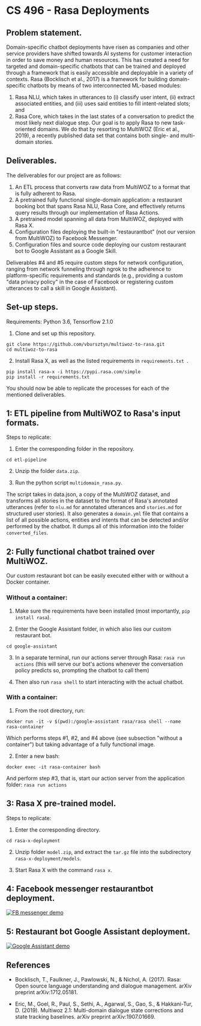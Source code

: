 # CS 496 - Rasa Deployments
## Problem statement.
Domain-specific chatbot deployments have risen as companies and other service providers have shifted towards AI systems for customer interaction in order to save money and human resources. This has created a need for targeted and domain-specific chatbots that can be trained and deployed through a framework that is easily accessible and deployable in a variety of contexts. Rasa (Bocklisch et al., 2017) is a framework for building domain-specific chatbots by means of two interconnected ML-based modules:
1. Rasa NLU, which takes in utterances to (i) classify user intent, (ii) extract associated entities, and (iii) uses said entities to fill intent-related slots; and
2. Rasa Core, which takes in the last states of a conversation to predict the most likely next dialogue step.
Our goal is to apply Rasa to new task-oriented domains. We do that by resorting to MultiWOZ (Eric et al., 2019), a recently published data set that contains both single- and multi-domain stories.

## Deliverables.
The deliverables for our project are as follows:
1. An ETL process that converts raw data from MultiWOZ to a format that is fully adherent to Rasa.
2. A pretrained fully functional single-domain application: a restaurant booking bot that spans Rasa NLU, Rasa Core, and effectively returns query results through our implementation of Rasa Actions.
3. A pretrained model spanning all data from MultiWOZ, deployed with Rasa X.
4. Configuration files deploying the built-in "restaurantbot" (not our version from MultiWOZ) to Facebook Messenger.
5. Configuration files and source code deploying our custom restaurant bot to Google Assistant as a Google Skill.

Deliverables #4 and #5 require custom steps for network configuration, ranging from network funneling through ngrok to the adherence to platform-specific requirements and standards (e.g., providing a custom "data privacy policy" in the case of Facebook or registering custom utterances to call a skill in Google Assistant).

## Set-up steps.

Requirements: Python 3.6, Tensorflow 2.1.0

1. Clone and set up this repository.
```
git clone https://github.com/vbursztyn/multiwoz-to-rasa.git
cd multiwoz-to-rasa
```

2. Install Rasa X, as well as the listed requirements in `requirements.txt `.
```
pip install rasa-x -i https://pypi.rasa.com/simple
pip install -r requirements.txt
```

You should now be able to replicate the processes for each of the mentioned deliverables.

## 1: ETL pipeline from MultiWOZ to Rasa's input formats.

Steps to replicate:

1. Enter the corresponding folder in the repository.

```
cd etl-pipeline
```

2. Unzip the folder `data.zip`.

3. Run the python script `multidomain_rasa.py`.

The script takes in data.json, a copy of the MultiWOZ dataset, and transforms all stories in the dataset to the format of Rasa's annotated utterances (refer to `nlu.md` for annotated utterances and `stories.md` for structured user stories). It also generates a `domain.yml` file that contains a list of all possible actions, entities and intents that can be detected and/or performed by the chatbot. It dumps all of this information into the folder `converted_files`.

## 2: Fully functional chatbot trained over MultiWOZ.

Our custom restaurant bot can be easily executed either with or without a Docker container.

### Without a container:

1. Make sure the requirements have been installed (most importantly, `pip install rasa`).

2. Enter the Google Assistant folder, in which also lies our custom restaurant bot.

```
cd google-assistant
```

3. In a separate terminal, run our actions server through Rasa: `rasa run actions` (this will serve our bot's actions whenever the conversation policy predicts so, prompting the chatbot to call them)

4. Then also run `rasa shell` to start interacting with the actual chatbot.

### With a container:

1. From the root directory, run:

```
docker run -it -v $(pwd):/google-assistant rasa/rasa shell --name rasa-container
```

Which performs steps #1, #2, and #4 above (see subsection "without a container") but taking advantage of a fully functional image.

2. Enter a new bash:

```
docker exec -it rasa-container bash
```

And perform step #3, that is, start our action server from the application folder: `rasa run actions`


## 3: Rasa X pre-trained model.

Steps to replicate:

1. Enter the corresponding directory.

```
cd rasa-x-deployment
```

2. Unzip folder `model.zip`, and extract the `tar.gz` file into the subdirectory `rasa-x-deployment/models`.

3. Start Rasa X with the command `rasa x`.

## 4: Facebook messenger restaurantbot deployment.

[![FB messenger demo](https://j.gifs.com/XL0gVo.gif)](https://www.youtube.com/watch?v=35YqSL8Oimg)

## 5: Restaurant bot Google Assistant deployment.

[![Google Assistant demo](https://j.gifs.com/Mw2RWR.gif)](https://www.youtube.com/watch?v=niHGCLBaflc)

## References
* Bocklisch, T., Faulkner, J., Pawlowski, N., & Nichol, A. (2017). Rasa: Open source language understanding and dialogue management. arXiv preprint arXiv:1712.05181.

* Eric, M., Goel, R., Paul, S., Sethi, A., Agarwal, S., Gao, S., & Hakkani-Tur, D. (2019). Multiwoz 2.1: Multi-domain dialogue state corrections and state tracking baselines. arXiv preprint arXiv:1907.01669.

